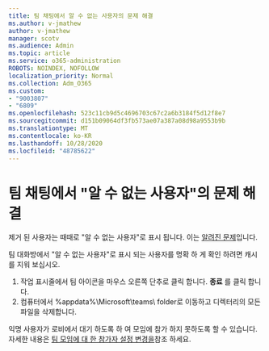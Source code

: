 ```yaml
---
title: 팀 채팅에서 알 수 없는 사용자의 문제 해결
ms.author: v-jmathew
author: v-jmathew
manager: scotv
ms.audience: Admin
ms.topic: article
ms.service: o365-administration
ROBOTS: NOINDEX, NOFOLLOW
localization_priority: Normal
ms.collection: Adm_O365
ms.custom:
- "9003807"
- "6809"
ms.openlocfilehash: 523c11cb9d5c4696703c67c2a6b3184f5d12f8e7
ms.sourcegitcommit: d151b09064df3fb573ae07a387a08d98a9553b9b
ms.translationtype: MT
ms.contentlocale: ko-KR
ms.lasthandoff: 10/28/2020
ms.locfileid: "48785622"
---
```

# <a name="resolving-issue-with-unknown-user-in-teams-chat"></a>팀 채팅에서 "알 수 없는 사용자"의 문제 해결

제거 된 사용자는 때때로 "알 수 없는 사용자"로 표시 됩니다. 이는 [알려진 문제](https://docs.microsoft.com/microsoftteams/troubleshoot/known-issues/removed-user-appears-as-unknown)입니다.

팀 대화방에서 "알 수 없는 사용자"로 표시 되는 사용자를 명확 하 게 확인 하려면 캐시를 지워 보십시오.

1.  작업 표시줄에서 팀 아이콘을 마우스 오른쪽 단추로 클릭 합니다. **종료** 를 클릭 합니다.
2.  컴퓨터에서 %appdata%\Microsoft\teams\ folder로 이동하고 디렉터리의 모든 파일을 삭제합니다.

익명 사용자가 로비에서 대기 하도록 하 여 모임에 참가 하지 못하도록 할 수 있습니다. 자세한 내용은 [팀 모임에 대 한 참가자 설정 변경을](https://support.microsoft.com/office/change-participant-settings-for-a-teams-meeting-53261366-dbd5-45f9-aae9-a70e6354f88e)참조 하세요.
